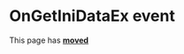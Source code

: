# OnGetIniDataEx event #

This page has [**moved**](https://lib-docs.delphidabbler.com/WdwState/5/API/TPJWdwState-OnGetIniDataEx)